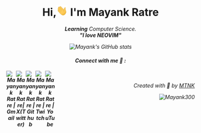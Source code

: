 <h1 align="center">Hi,<img src="https://raw.githubusercontent.com/ABSphreak/ABSphreak/master/gifs/Hi.gif" width="30px"> I'm Mayank Ratre</h1>

<p align="center">
  <em>
    <b> Learning</b> 
    Computer Science.
  <br>
  <b><i>"I love NEOVIM"</i></b>
</p>

<div align="center" display="flex" gap=16px>


![Mayank's GitHub stats](https://github-readme-stats.vercel.app/api?username=Mayank300&show_icons=true&theme=dracula)

<h4> Connect with me 🤝 : <h4>
  
  
  <a href="mailto:mratre300@gmail.com">
    <img align="left" alt="Mayank Ratre | Gmail" width="26px" src="https://www.vectorlogo.zone/logos/gmail/gmail-icon.svg" />
  </a>
  <a href="https://twitter.com/MAYANK__RATRE">
    <img align="left" alt="Mayank Ratre| X(Twitter)" width="26px" src="https://www.vectorlogo.zone/logos/x/x-icon.svg" />
  </a>

   <a href="https://github.com/Mayank300">
    <img align="left" alt="Mayank Ratre | Github" width="26px" src="https://www.vectorlogo.zone/logos/github/github-tile.svg" />
  </a>

   <a href="https://www.twitch.tv/mtnk03">
    <img align="left" alt="Mayank Ratre | Twitch" width="26px" src="https://www.vectorlogo.zone/logos/twitch/twitch-icon.svg" />
  </a>

  <a href="https://www.youtube.com/@MTNK03">
    <img align="left" alt="Mayank Ratre | YouTube" width="26px" src="https://www.vectorlogo.zone/logos/twitch/twitch-icon.svg" />
  </a>
  
</div>  

<br>
  
<p align="right" > Created with 🖤 by <a href="https://github.com/Mayank300">MTNK</a></p>
<p align="right" > <img src="https://komarev.com/ghpvc/?username=Mayank300&label=Profile%20views&color=0e75b6&style=flat" alt="Mayank300" /> </p>
